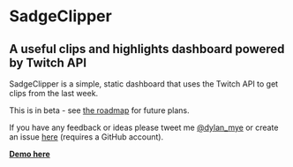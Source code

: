 # SadgeClipper
## A useful clips and highlights dashboard powered by Twitch API 

SadgeClipper is a simple, static dashboard that uses the Twitch API to get clips from the last week. 

This is in beta - see [the roadmap](https://github.com/dylmye/sadgeclipper/projects/1) for future plans. 

If you have any feedback or ideas please tweet me [@dylan_mye](https://twitter.com/dylan_mye) or create an issue [here](https://github.com/dylmye/sadgeclipper/issues/new) (requires a GitHub account).

[**Demo here**](https://dylmye.me/sadgeclipper/)